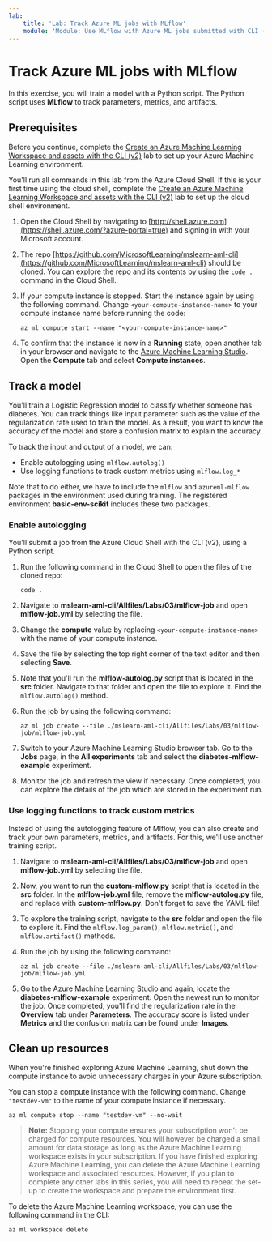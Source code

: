 ```yaml
---
lab:
    title: 'Lab: Track Azure ML jobs with MLflow'
    module: 'Module: Use MLflow with Azure ML jobs submitted with CLI (v2)'
---
```


# Track Azure ML jobs with MLflow

In this exercise, you will train a model with a Python script. The Python script uses **MLflow** to track parameters, metrics, and artifacts.

## Prerequisites

Before you continue, complete the [Create an Azure Machine Learning Workspace and assets with the CLI (v2)](01-create-workspace.md) lab to set up your Azure Machine Learning environment.

You'll run all commands in this lab from the Azure Cloud Shell. If this is your first time using the cloud shell, complete the [Create an Azure Machine Learning Workspace and assets with the CLI (v2)](Instructions/Labs/01-create-workspace.md) lab to set up the cloud shell environment.

1. Open the Cloud Shell by navigating to [http://shell.azure.com](https://shell.azure.com/?azure-portal=true) and signing in with your Microsoft account.
1. The repo [https://github.com/MicrosoftLearning/mslearn-aml-cli](https://github.com/MicrosoftLearning/mslearn-aml-cli) should be cloned. You can explore the repo and its contents by using the `code .` command in the Cloud Shell.
1. If your compute instance is stopped. Start the instance again by using the following command. Change `<your-compute-instance-name>` to your compute instance name before running the code:

    ```azurecli
    az ml compute start --name "<your-compute-instance-name>"
    ```

1. To confirm that the instance is now in a **Running** state, open another tab in your browser and navigate to the [Azure Machine Learning Studio](https://ml.azure.com). Open the **Compute** tab and select **Compute instances**.

## Track a model

You'll train a Logistic Regression model to classify whether someone has diabetes. You can track things like input parameter such as the value of the regularization rate used to train the model. As a result, you want to know the accuracy of the model and store a confusion matrix to explain the accuracy.

To track the input and output of a model, we can:

- Enable autologging using `mlflow.autolog()`
- Use logging functions to track custom metrics using `mlflow.log_*`

Note that to do either, we have to include the `mlflow` and `azureml-mlflow` packages in the environment used during training. The registered environment **basic-env-scikit** includes these two packages.

### Enable autologging

You'll submit a job from the Azure Cloud Shell with the CLI (v2), using a Python script.

1. Run the following command in the Cloud Shell to open the files of the cloned repo:

    ```azurecli
    code .
    ```

1. Navigate to **mslearn-aml-cli/Allfiles/Labs/03/mlflow-job** and open **mlflow-job.yml** by selecting the file.
1. Change the **compute** value by replacing `<your-compute-instance-name>` with the name of your compute instance.
1. Save the file by selecting the top right corner of the text editor and then selecting **Save**.
1. Note that you'll run the **mlflow-autolog.py** script that is located in the **src** folder. Navigate to that folder and open the file to explore it. Find the `mlflow.autolog()` method.
1. Run the job by using the following command:

    ```azurecli
    az ml job create --file ./mslearn-aml-cli/Allfiles/Labs/03/mlflow-job/mlflow-job.yml
    ```

1. Switch to your Azure Machine Learning Studio browser tab. Go to the **Jobs** page, in the **All experiments** tab and select the **diabetes-mlflow-example** experiment.
1. Monitor the job and refresh the view if necessary. Once completed, you can explore the details of the job which are stored in the experiment run.

### Use logging functions to track custom metrics

Instead of using the autologging feature of Mlflow, you can also create and track your own parameters, metrics, and artifacts. For this, we'll use another training script.

1. Navigate to **mslearn-aml-cli/Allfiles/Labs/03/mlflow-job** and open **mlflow-job.yml** by selecting the file.
1. Now, you want to run the **custom-mlflow.py** script that is located in the **src** folder. In the **mlflow-job.yml** file, remove the **mlflow-autolog.py** file, and replace with **custom-mlflow.py**. Don't forget to save the YAML file!
1. To explore the training script, navigate to the **src** folder and open the file to explore it. Find the `mlflow.log_param()`, `mlflow.metric()`, and `mlflow.artifact()` methods.
1. Run the job by using the following command:

    ```azurecli
    az ml job create --file ./mslearn-aml-cli/Allfiles/Labs/03/mlflow-job/mlflow-job.yml
    ```

1. Go to the Azure Machine Learning Studio and again, locate the **diabetes-mlflow-example** experiment. Open the newest run to monitor the job. Once completed, you'll find the regularization rate in the **Overview** tab under **Parameters**. The accuracy score is listed under **Metrics** and the confusion matrix can be found under **Images**.

## Clean up resources

When you're finished exploring Azure Machine Learning, shut down the compute instance to avoid unnecessary charges in your Azure subscription.

You can stop a compute instance with the following command. Change `"testdev-vm"` to the name of your compute instance if necessary.

```azurecli
az ml compute stop --name "testdev-vm" --no-wait
```

> **Note:** Stopping your compute ensures your subscription won't be charged for compute resources. You will however be charged a small amount for data storage as long as the Azure Machine Learning workspace exists in your subscription. If you have finished exploring Azure Machine Learning, you can delete the Azure Machine Learning workspace and associated resources. However, if you plan to complete any other labs in this series, you will need to repeat the set-up to create the workspace and prepare the environment first.

To delete the Azure Machine Learning workspace, you can use the following command in the CLI:

```azurecli
az ml workspace delete
```
